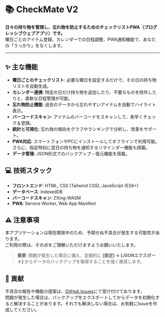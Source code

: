 # 📚 CheckMate V2

**日々の持ち物を管理し、忘れ物を防止するためのチェックリストPWA（プログレッシブウェブアプリ）です。**<br>
曜日ごとのアイテム登録、カレンダーでの日程調整、PWA通知機能で、あなたの「うっかり」をなくします。

---

## ✨ 主な機能

- **曜日ごとのチェックリスト**: 必要な曜日を設定するだけで、その日の持ち物リストを自動生成。
- **カレンダー連携**: 特定の日だけ持ち物を追加したり、不要なものを除外したりと、柔軟な日程管理が可能。
- **忘れ物防止機能**: 過去のデータから忘れやすいアイテムを自動でハイライト表示。
- **バーコードスキャン**: アイテムのバーコードをスキャンして、素早くチェック＆登録。
- **統計と可視化**: 忘れ物の傾向をグラフやランキングで分析し、改善をサポート。
- **PWA対応**: スマートフォンやPCにインストールしてオフラインで利用可能。さらに、指定時刻に翌日の持ち物を通知するリマインダー機能も搭載。
- **データ管理**: JSON形式でのバックアップ・復元機能を搭載。

## 💻 技術スタック

- **フロントエンド**: HTML, CSS (Tailwind CSS), JavaScript (ES6+)
- **データベース**: IndexedDB
- **バーコードスキャン**: ZXing-WASM
- **PWA**: Service Worker, Web App Manifest

## ⚠️ 注意事項

本アプリケーションは現在開発中のため、予期せぬ不具合が発生する可能性があります。<br>
ご利用の際は、その点をご理解いただけますようお願いいたします。

> **重要**: 問題が発生した場合に備え、定期的に **[設定] → [JSONエクスポート]** からデータのバックアップを取得することを強く推奨します。

## 🤝 貢献

不具合の報告や機能の提案は、[GitHub Issues](https://github.com/Vol-11/CheckMate-V2/issues)にて受け付けております。<br>
問題が発生した場合は、バックアップをエクスポートしてからデータを初期化すると解決することがあります。それでも解決しない場合は、お気軽にIssueを作成してください。